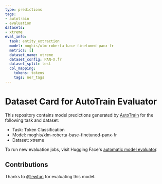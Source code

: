 ```yaml
---
type: predictions
tags:
- autotrain
- evaluation
datasets:
- xtreme
eval_info:
  task: entity_extraction
  model: moghis/xlm-roberta-base-finetuned-panx-fr
  metrics: []
  dataset_name: xtreme
  dataset_config: PAN-X.fr
  dataset_split: test
  col_mapping:
    tokens: tokens
    tags: ner_tags
---
```

# Dataset Card for AutoTrain Evaluator

This repository contains model predictions generated by [AutoTrain](https://huggingface.co/autotrain) for the following task and dataset:

* Task: Token Classification
* Model: moghis/xlm-roberta-base-finetuned-panx-fr
* Dataset: xtreme

To run new evaluation jobs, visit Hugging Face's [automatic model evaluator](https://huggingface.co/spaces/autoevaluate/model-evaluator).

## Contributions

Thanks to [@lewtun](https://huggingface.co/lewtun) for evaluating this model.